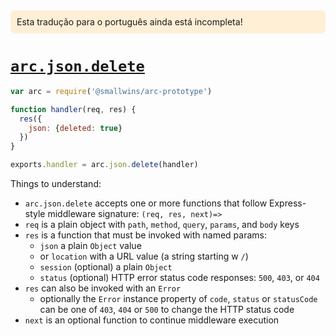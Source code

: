 <div style=background:papayawhip;padding:10px;border-radius:7px;>Esta tradução para o português ainda está incompleta!</div>

# <a id=arc.json.delete href=#arc.json.delete>`arc.json.delete`</a>

```javascript
var arc = require('@smallwins/arc-prototype')

function handler(req, res) {
  res({
    json: {deleted: true}
  })
}

exports.handler = arc.json.delete(handler)
```

Things to understand:

- `arc.json.delete` accepts one or more functions that follow Express-style middleware signature: `(req, res, next)=>`
- `req` is a plain object with `path`, `method`, `query`, `params`, and `body` keys
- `res` is a function that must be invoked with named params: 
  - `json` a plain `Object` value
  - or `location` with a URL value (a string starting w `/`)
  - `session` (optional) a plain `Object`
  - `status` (optional) HTTP error status code responses: `500`, `403`, or `404`
- `res` can also be invoked with an `Error`
  - optionally the `Error` instance property of `code`, `status` or `statusCode` can be one of `403`, `404` or `500` to change the HTTP status code
- `next` is an optional function to continue middleware execution
